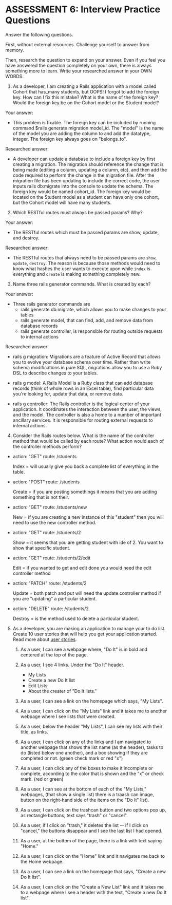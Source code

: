 # ASSESSMENT 6: Interview Practice Questions

Answer the following questions.

First, without external resources. Challenge yourself to answer from memory.

Then, research the question to expand on your answer. Even if you feel you have answered the question completely on your own, there is always something more to learn. Write your researched answer in your OWN WORDS.

1. As a developer, I am creating a Rails application with a model called Cohort that has_many students, but OOPS! I forgot to add the foreign key. How can I fix this mistake? What is the name of the foreign key? Would the foreign key be on the Cohort model or the Student model?

Your answer:

- This problem is fixable. The foreign key can be included by running command $rails generate migration model_id. The "model" is the name of the model you are adding the column to and add the datatype, integer. The foreign key always goes on "belongs_to".

Researched answer:

- A developer can update a database to include a foreign key by first creating a migration. The migration should reference the change that is being made (editing a column, updating a column, etc), and then add the code required to perform the change in the migration file. After the migration file has been updating to include the correct code, the user inputs rails db:migrate into the console to update the schema. The foreign key would be named cohort_id. The foreign key would be located on the Student model as a student can have only one cohort, but the Cohort model will have many students.

2. Which RESTful routes must always be passed params? Why?

Your answer:

- The RESTful routes which must be passed params are show, update, and destroy.

Researched answer:

- The RESTful routes that always need to be passed params are `show`, `update`, `destroy`. The reason is because those methods would need to know what hashes the user wants to execute upon while `index` is everything and `create` is making something completely new.

3. Name three rails generator commands. What is created by each?

Your answer:

- Three rails generator commands are
  - rails generate db:migrate, which allows you to make changes to your tables
  - rails generate model, that can find, add, and remove data from database records
  - rails generate controller, is responsible for routing outside requests to internal actions

Researched answer:

- rails g migration: Migrations are a feature of Active Record that allows you to evolve your database schema over time. Rather than write schema modifications in pure SQL, migrations allow you to use a Ruby DSL to describe changes to your tables.

- rails g model: A Rails Model is a Ruby class that can add database records (think of whole rows in an Excel table), find particular data you're looking for, update that data, or remove data.

- rails g controller: The Rails controller is the logical center of your application. It coordinates the interaction between the user, the views, and the model. The controller is also a home to a number of important ancillary services. It is responsible for routing external requests to internal actions.

4. Consider the Rails routes below. What is the name of the controller method that would be called by each route? What action would each of the controller methods perform?

- action: "GET" route: /students

  Index = will usually give you back a complete list of everything in the table.

- action: "POST" route: /students

  Create = if you are posting somethings it means that you are adding something that is not their.

- action: "GET" route: /students/new

  New = if you are creating a new instance of this "student" then you will need to use the new controller method.

- action: "GET" route: /students/2

  Show = it seems that you are getting student with ide of 2. You want to show that specific student.

- action: "GET" route: /students/2/edit

  Edit = if you wanted to get and edit done you would need the edit controller method

- action: "PATCH" route: /students/2

  Update = both patch and put will need the update controller method if you are "updating" a particular student.

- action: "DELETE" route: /students/2

  Destroy = is the method used to delete a particular student.

5. As a developer, you are making an application to manage your to do list. Create 10 user stories that will help you get your application started. Read more about [user stories](https://www.atlassian.com/agile/project-management/user-stories).

   1. As a user, I can see a webpage where, "Do It" is in bold and centered at the top of the page.

   2. As a user, I see 4 links. Under the "Do It" header.

      - My Lists
      - Create a new Do It list
      - Edit Lists
      - About the creater of "Do It lists."

   3. As a user, I can see a link on the homepage which says, "My Lists".

   4. As a user, I can click on the "My Lists" link and it takes me to another webpage where I see lists that were created.

   5. As a user, below the header "My Lists", I can see my lists with their title, as links.

   6. As a user, I can click on any of the links and I am navigated to another webpage that shows the list name (as the header), tasks to do (listed below one another), and a box showing if they are completed or not. (green check mark or red "x")

   7. As a user, I can click any of the boxes to make it incomplete or complete, according to the color that is shown and the "x" or check mark. (red or green)

   8. As a user, I can see at the bottom of each of the "My Lists," webpages, (that show a single list) there is a traash can image, button on the right-hand side of the items on the "Do It" list).

   9. As a user, I can click on the trashcan button and two options pop up, as rectangle buttons, text says "trash" or "cancel".

   10. As a user, if I click on "trash," it deletes the list -- if I click on "cancel," the buttons disappear and I see the last list I had opened.

   11. As a user, at the bottom of the page, there is a link with text saying "Home."

   12. As a user, I can click on the "Home" link and it navigates me back to the Home webpage.

   13. As a user, I can see a link on the homepage that says, "Create a new Do It list".

   14. As a user, I can click on the "Create a New List" link and it takes me to a webpage where I see a header with the text, "Create a new Do It list".
